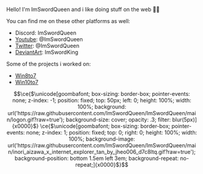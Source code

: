 Hello! I'm ImSwordQueen and i like doing stuff on the web 🏳️‍⚧️

You can find me on these other platforms as well:
- Discord: ImSwordQueen
- [Youtube](https://www.youtube.com/@ImSwordQueen/): @ImSwordQueen
- [Twitter](https://x.com/ImSwordQueen): @ImSwordQueen
- [DeviantArt](https://www.deviantart.com/imswordking): ImSwordKing

Some of the projects i worked on:
- [Win8to7](https://www.deviantart.com/imswordking/art/916171789)
- [Win10to7](https://www.deviantart.com/imswordking/art/1047772827)

```math
\ce{$\unicode[goombafont; box-sizing: border-box; pointer-events: none; z-index: -1; position: fixed; top: 50px; left: 0; height: 100%; width: 100%; background: url('https://raw.githubusercontent.com/ImSwordQueen/ImSwordQueen/main/logon.gif?raw=true'); background-size: cover; opacity: .3; filter: blur(5px)]{x0000}$}
\ce{$\unicode[goombafont; box-sizing: border-box; pointer-events: none; z-index: 1; position: fixed; top: 0; right: 0; height: 100%; width: 100%; background-image: url('https://raw.githubusercontent.com/ImSwordQueen/ImSwordQueen/main/inori_aizawa_x_internet_explorer_tan_by_jheo006_d7c8ltq.gif?raw=true'); background-position: bottom 1.5em left 3em; background-repeat: no-repeat;]{x0000}$}
```
